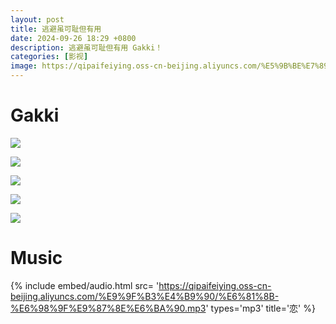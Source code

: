 ```yaml
---
layout: post
title: 逃避虽可耻但有用
date: 2024-09-26 18:29 +0800
description: 逃避虽可耻但有用 Gakki！
categories: [影视]
image: https://qipaifeiying.oss-cn-beijing.aliyuncs.com/%E5%9B%BE%E7%89%87/202410042135761.png
---
```

# Gakki
![](https://qipaifeiying.oss-cn-beijing.aliyuncs.com/%E5%9B%BE%E7%89%87/202409261844848.jpg)

![](https://qipaifeiying.oss-cn-beijing.aliyuncs.com/%E5%9B%BE%E7%89%87/202409261844847.jpg)

![](https://qipaifeiying.oss-cn-beijing.aliyuncs.com/%E5%9B%BE%E7%89%87/202409282312598.png)

![](https://qipaifeiying.oss-cn-beijing.aliyuncs.com/%E5%9B%BE%E7%89%87/202409282312938.png)

![](https://qipaifeiying.oss-cn-beijing.aliyuncs.com/%E5%9B%BE%E7%89%87/202409282312808.png)
# Music
{%
  include embed/audio.html
  src= 'https://qipaifeiying.oss-cn-beijing.aliyuncs.com/%E9%9F%B3%E4%B9%90/%E6%81%8B-%E6%98%9F%E9%87%8E%E6%BA%90.mp3'
  types='mp3'
  title='恋'
%}
